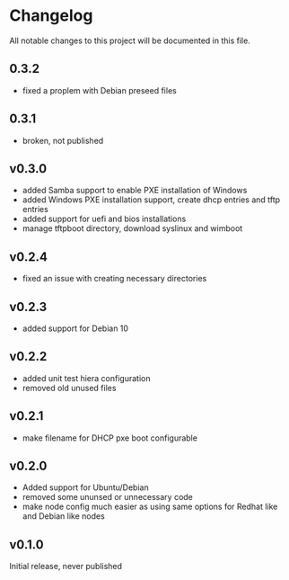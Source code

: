 # Changelog

All notable changes to this project will be documented in this file.

## 0.3.2

* fixed a proplem with Debian preseed files

## 0.3.1

* broken, not published

## v0.3.0

* added Samba support to enable PXE installation of Windows
* added Windows PXE installation support, create dhcp entries and tftp entries
* added support for uefi and bios installations
* manage tftpboot directory, download syslinux and wimboot

## v0.2.4

* fixed an issue with creating necessary directories

## v0.2.3

* added support for Debian 10

## v0.2.2

* added unit test hiera configuration
* removed old unused files

## v0.2.1

* make filename for DHCP pxe boot configurable

## v0.2.0

* Added support for Ubuntu/Debian
* removed some ununsed or unnecessary code
* make node config much easier as using same options for Redhat like and Debian like nodes

## v0.1.0

Initial release, never published
